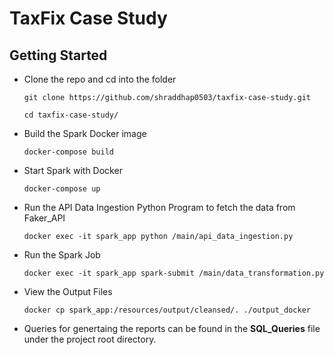 # TaxFix Case Study

## Getting Started

*  Clone the repo and cd into the folder


    `git clone https://github.com/shraddhap0503/taxfix-case-study.git`
   
    `cd taxfix-case-study/`

* Build the Spark Docker image
  
   `docker-compose build`

* Start Spark with Docker

   `docker-compose up`

* Run the API Data Ingestion Python Program to fetch the data from Faker_API
    
   `docker exec -it spark_app python /main/api_data_ingestion.py`

* Run the Spark Job

  `docker exec -it spark_app spark-submit /main/data_transformation.py`
  

* View the Output Files

  `docker cp spark_app:/resources/output/cleansed/. ./output_docker`

* Queries for genertaing the reports can be found in the **SQL_Queries** file under the project root directory.  

